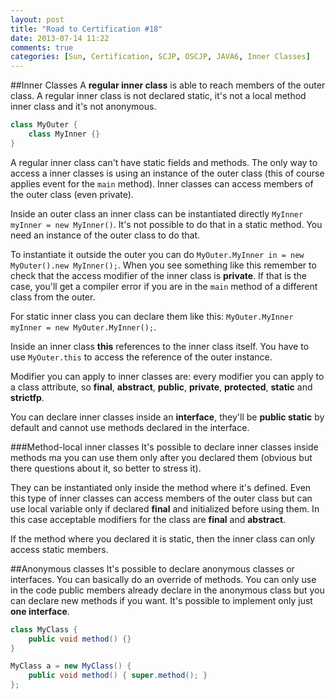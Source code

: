```yaml
---
layout: post
title: "Road to Certification #18"
date: 2013-07-14 11:22
comments: true
categories: [Sun, Certification, SCJP, OSCJP, JAVA6, Inner Classes]
---
```

##Inner Classes
A **regular inner class** is able to reach members of the outer class. A regular inner class is not declared static, it's not a local method inner class and it's not anonymous.
``` java REGULAR INNER CLASS
class MyOuter {
	class MyInner {}
}
```
<!-- more -->
A regular inner class can't have static fields and methods. The only way to access a inner classes is using an instance of the outer class (this of course applies event for the `main` method). Inner classes can access members of the outer class (even private).

Inside an outer class an inner class can be instantiated directly `MyInner myInner = new MyInner()`. It's not possible to do that in a static method. You need an instance of the outer class to do that.

To instantiate it outside the outer you can do `MyOuter.MyInner in = new MyOuter().new MyInner();`. When you see something like this remember to check that the access modifier of the inner class is **private**. If that is the case, you'll get a compiler error if you are in the `main` method of a different class from the outer.

For static inner class you can declare them like this: `MyOuter.MyInner myInner = new MyOuter.MyInner();`.

Inside an inner class **this** references to the inner class itself. You have to use `MyOuter.this` to access the reference of the outer instance.

Modifier you can apply to inner classes are: every modifier you can apply to a class attribute, so **final**, **abstract**, **public**, **private**, **protected**, **static** and **strictfp**.

You can declare inner classes inside an **interface**, they'll be **public static** by default and cannot use methods declared in the interface.

###Method-local inner classes
It's possible to declare inner classes inside methods ma you can use them only after you declared them (obvious but there questions about it, so better to stress it).

They can be instantiated only inside the method where it's defined. Even this type of inner classes can access members of the outer class but can use local variable only if declared **final** and initialized before using them. In this case acceptable modifiers for the class are **final** and **abstract**. 

If the method where you declared it is static, then the inner class can only access static members.

##Anonymous classes
It's possible to declare anonymous classes or interfaces. You can basically do an override of methods. You can only use in the code public members already declare in the anonymous class but you can declare new methods if you want. It's possible to implement only just **one interface**.

``` java REGULAR INNER CLASS
class MyClass {
	public void method() {}
}

MyClass a = new MyClass() {
	public void method() { super.method(); }
};
```
